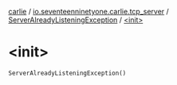 [carlie](../../index.md) / [io.seventeenninetyone.carlie.tcp_server](../index.md) / [ServerAlreadyListeningException](index.md) / [&lt;init&gt;](./-init-.md)

# &lt;init&gt;

`ServerAlreadyListeningException()`